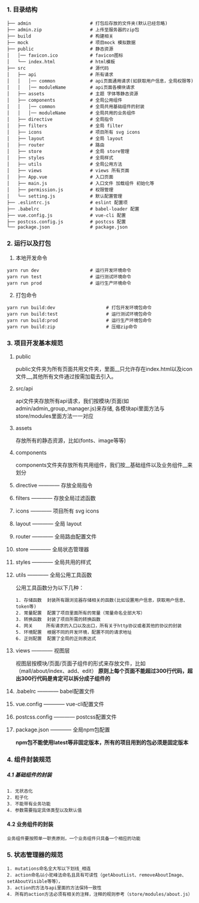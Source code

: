 ### 1. 目录结构
```
├── admin                      # 打包后存放的文件夹(默认已经忽略)
├── admin.zip                  # 上传至服务器的zip包
├── build                      # 构建相关
├── mock                       # 项目mock 模拟数据
├── public                     # 静态资源
│   │── favicon.ico            # favicon图标
│   └── index.html             # html模板
├── src                        # 源代码
│   ├── api                    # 所有请求
│   │   │── common             # api页面通用请求(如获取用户信息，全局权限等)
│   │   │── moduleName         # api页面各模块请求
│   ├── assets                 # 主题 字体等静态资源
│   ├── components             # 全局公用组件
│   │   │── common             # 全局共用基础组件的封装
│   │   │── moduleName         # 全局共用的业务组件
│   ├── directive              # 全局指令
│   ├── filters                # 全局 filter
│   ├── icons                  # 项目所有 svg icons
│   ├── layout                 # 全局 layout
│   ├── router                 # 路由
│   ├── store                  # 全局 store管理
│   ├── styles                 # 全局样式
│   ├── utils                  # 全局公用方法
│   ├── views                  # views 所有页面
│   ├── App.vue                # 入口页面
│   ├── main.js                # 入口文件 加载组件 初始化等
│   ├── permission.js          # 权限管理
│   └── setting.js             # 默认配置管理
├── .eslintrc.js               # eslint 配置项
├── .babelrc                   # babel-loader 配置
├── vue.config.js              # vue-cli 配置
├── postcss.config.js          # postcss 配置
└── package.json               # package.json
```


### 2. 运行以及打包

1. 本地开发命令

```
yarn run dev                   # 运行开发环境命令
yarn run test                  # 运行测试环境命令
yarn run prod                  # 运行生产环境命令
```

2. 打包命令

```
yarn run build:dev                   # 打包开发环境包命令
yarn run build:test                  # 运行测试环境包命令
yarn run build:prod                  # 运行生产环境包命令
yarn run build:zip                   # 压缩zip命令
```

### 3. 项目开发基本规范

1.  public 

    public文件夹为所有页面共用文件夹，里面__只允许存在index.html以及icon文件__,其他所有文件通过按需加载去引入。

2.  src/api

    api文件夹存放所有api请求，我们按模块/页面(如admin/admin_group_manager.js)来存储,
    各模块api里面方法与store/modules里面方法一一对应
 
3.  assets

    存放所有的静态资源，比如(fonts、image等等)

4.  components

    components文件夹存放所有共用组件，我们按__基础组件以及业务组件__来划分
    
5.  directive ————  存放全局指令

6.  filters   ————  存放全局过滤函数

7.  icons     ————  项目所有 svg icons

8.  layout    ————  全局 layout

9.  router    ————  全局路由配置文件

10. store     ————  全局状态管理器

11. styles    ————  全局共用的样式

12. utils     ————  全局公用工具函数

    公用工具函数分为以下几种：

        1. 存储函数  封装所有跟浏览器存储相关的函数(比如设置用户信息，获取用户信息、token等)
        2. 常量配置  配置了项目里面所有的常量（常量命名全部大写）
        3. 转换函数  封装了项目所需的转换函数
        4. 网关     所有请求的入口以及出口，所有关于http协议或者其他的协议的封装
        5. 环境配置  根据不同的开发环境，配置不同的请求地址
        6. 正则配置  配置了全局的正则表达式


13. views     ————  视图层

    视图层按模块/页面/页面子组件的形式来存放文件，比如（mall/about/index、add、edit）
    __原则上每个页面不能超过300行代码，超出300行代码是肯定可以拆分成子组件的__

    
14. .babelrc  ————  babel配置文件

15. vue.config ————  vue-cli配置文件

16. postcss.config  ————  postcss配置文件

17. package.json  ————  全局npm包配置

    __npm包不能使用latest等非固定版本，所有的项目用到的包必须是固定版本__



### 4. 组件封装规范

##### 4.1 基础组件的封装

    1. 无状态化
    2. 粒子化
    3. 不能带有业务功能
    4. 参数需要指定具体类型以及默认值

#### 4.2 业务组件的封装

    业务组件要按照单一职责原则，一个业务组件只具备一个相应的功能

### 5. 状态管理器的规范

    1. mutations命名全大写以下划线_相连
    2. action命名以小驼峰法命名且具有可读性（getAboutList、removeAboutImage、setAboutVisible等等），
    3. action的方法与api里面的方法保持一致性
    4. 所有的action方法必须有相关的注释，注释的规则参考（store/modules/about.js）